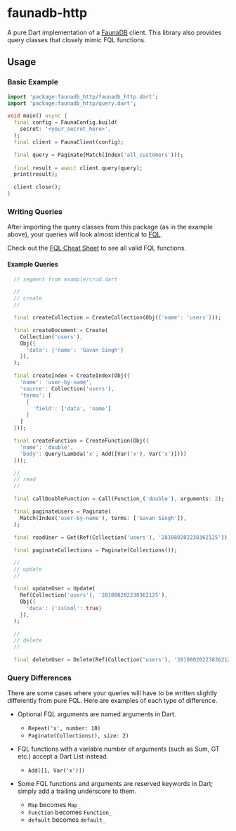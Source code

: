 # faunadb-http

A pure Dart implementation of a [FaunaDB][faunadb] client.
This library also provides query classes that closely mimic FQL functions.

[faunadb]: https://fauna.com/ 


## Usage

### Basic Example

```dart
import 'package:faunadb_http/faunadb_http.dart';
import 'package:faunadb_http/query.dart';

void main() async {
  final config = FaunaConfig.build(
    secret: '<your_secret_here>',
  );
  final client = FaunaClient(config);

  final query = Paginate(Match(Index('all_customers')));
  
  final result = await client.query(query);
  print(result);

  client.close();
}
```

### Writing Queries

After importing the query classes from this package
(as in the example above), your queries will look almost identical to [FQL][fql].

Check out the [FQL Cheat Sheet][cheat_sheet] to see all valid FQL functions.

[fql]: https://docs.fauna.com/fauna/current/api/fql/
[cheat_sheet]: https://docs.fauna.com/fauna/current/api/fql/cheat_sheet

#### Example Queries
```dart
  // segment from example/crud.dart

  //
  // create
  //

  final createCollection = CreateCollection(Obj({'name': 'users'}));

  final createDocument = Create(
    Collection('users'),
    Obj({
      'data': {'name': 'Gavan Singh'}
    }),
  );

  final createIndex = CreateIndex(Obj({
    'name': 'user-by-name',
    'source': Collection('users'),
    'terms': [
      {
        'field': ['data', 'name']
      }
    ]
  }));

  final createFunction = CreateFunction(Obj({
    'name': 'double',
    'body': Query(Lambda('x', Add([Var('x'), Var('x')])))
  }));

  //
  // read
  //

  final callDoubleFunction = Call(Function_('double'), arguments: 2);

  final paginateUsers = Paginate(
    Match(Index('user-by-name'), terms: ['Gavan Singh']),
  );

  final readUser = Get(Ref(Collection('users'), '281080202238362125'));

  final paginateCollections = Paginate(Collections());

  //
  // update
  //

  final updateUser = Update(
    Ref(Collection('users'), '281080202238362125'),
    Obj({
      'data': {'isCool': true}
    }),
  );

  //
  // delete
  //

  final deleteUser = Delete(Ref(Collection('users'), '281080202238362125'));

```


### Query Differences

There are some cases where your queries will have to be written slightly differently from pure FQL.
Here are examples of each type of difference.

- Optional FQL arguments are named arguments in Dart.
  - `Repeat('x', number: 10)`
  - `Paginate(Collections(), size: 2)`
  
- FQL functions with a variable number of arguments (such as Sum, GT etc.) accept a Dart List instead.
  - `Add([1, Var('x')])`

- Some FQL functions and arguments are reserved keywords in Dart; simply add a trailing underscore to them.
  - `Map` becomes `Map_`
  - `Function` becomes `Function_`
  - `default` becomes `default_`
 